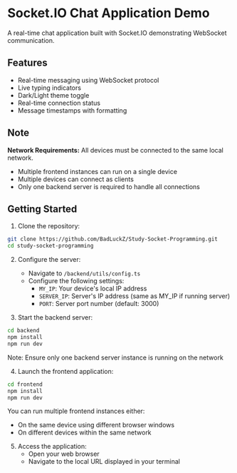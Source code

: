 # Socket.IO Chat Application Demo

A real-time chat application built with Socket.IO demonstrating WebSocket communication.

## Features

- Real-time messaging using WebSocket protocol
- Live typing indicators
- Dark/Light theme toggle
- Real-time connection status
- Message timestamps with formatting

## Note

**Network Requirements:** All devices must be connected to the same local network.

- Multiple frontend instances can run on a single device
- Multiple devices can connect as clients
- Only one backend server is required to handle all connections

## Getting Started

1. Clone the repository:

```bash
git clone https://github.com/BadLuckZ/Study-Socket-Programming.git
cd study-socket-programming
```

2. Configure the server:

   - Navigate to `/backend/utils/config.ts`
   - Configure the following settings:
     - `MY_IP`: Your device's local IP address
     - `SERVER_IP`: Server's IP address (same as MY_IP if running server)
     - `PORT`: Server port number (default: 3000)

3. Start the backend server:

```bash
cd backend
npm install
npm run dev
```

Note: Ensure only one backend server instance is running on the network

4. Launch the frontend application:

```bash
cd frontend
npm install
npm run dev
```

You can run multiple frontend instances either:

- On the same device using different browser windows
- On different devices within the same network

5. Access the application:
   - Open your web browser
   - Navigate to the local URL displayed in your terminal
